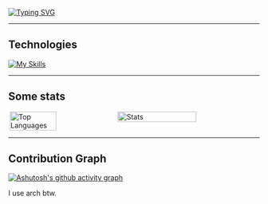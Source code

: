 [![Typing SVG](https://readme-typing-svg.demolab.com?font=Product+Sans&weight=600&size=30&duration=1700&pause=100&color=F5F5F5&vCenter=true&random=true&width=435&lines=Flutter;Typescript;Mobile+App+Development)](https://git.io/typing-svg)

--- 

## Technologies
[![My Skills](https://skillicons.dev/icons?i=dart,flutter,python,lua,androidstudio,idea,pycharm,vscode,visualstudio,github,gitlab,git,mysql,postgresql,sqlite,supabase,postman,gcp,expressjs,nodejs,npm,typescript,javascript,remix,docker,neovim,firebase,figma,linux,arch,powershell,md&theme=dark&perline=15)](https://skillicons.dev)

---

## Some stats
<div style="display: flex; justify-content: center;">
  <img src="https://github-readme-stats.vercel.app/api/top-langs/?username=heimin22&theme=neon&layout=compact&hide_border=true&hide=html,css,cmake,c,python,swift,makefile,cpp" alt="Top Languages" style="width: 43%;" />
  <img src="https://github-readme-stats.vercel.app/api?username=heimin22&show_icons=true&theme=neon&hide_border=true&rank_icon=percentile" alt="Stats" style="width: 56%;" />
</div>

---

## Contribution Graph
[![Ashutosh's github activity graph](https://github-readme-activity-graph.vercel.app/graph?username=heimin22&bg_color=000000&color=e2289d&line=17d9b9&point=e2289d&area=true&hide_border=true&radius=12)](https://github.com/ashutosh00710/github-readme-activity-graph)

I use arch btw.

